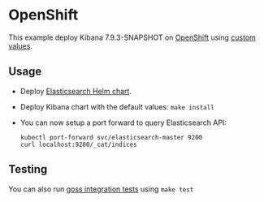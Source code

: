 # OpenShift

This example deploy Kibana 7.9.3-SNAPSHOT on [OpenShift][] using [custom values][].

## Usage

* Deploy [Elasticsearch Helm chart][].

* Deploy Kibana chart with the default values: `make install`

* You can now setup a port forward to query Elasticsearch API:

  ```
  kubectl port-forward svc/elasticsearch-master 9200
  curl localhost:9200/_cat/indices
  ```

## Testing

You can also run [goss integration tests][] using `make test`


[custom values]: https://github.com/elastic/helm-charts/tree/7.9/elasticsearch/examples/openshift/values.yaml
[elasticsearch helm chart]: https://github.com/elastic/helm-charts/tree/7.9/elasticsearch/examples/openshift/
[goss integration tests]: https://github.com/elastic/helm-charts/tree/7.9/elasticsearch/examples/openshift/test/goss.yaml
[openshift]: https://www.openshift.com/
